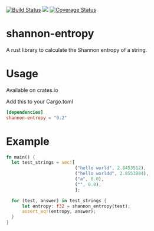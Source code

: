 [![Build Status](https://travis-ci.org/insanitybit/shannon-entropy.png)](https://travis-ci.org/insanitybit/shannon-entropy)
[![](https://meritbadge.herokuapp.com/gsbrs)](https://crates.io/crates/gsbrs)
[![Coverage Status](https://coveralls.io/repos/insanitybit/shannon-entropy/badge.svg?branch=master&service=github)](https://coveralls.io/github/insanitybit/shannon-entropy?branch=master)

# shannon-entropy
A rust library to calculate the Shannon entropy of a string.

# Usage
Available on crates.io

Add this to your Cargo.toml

```toml
[dependencies]
shannon-entropy = "0.2"
```

# Example

```rust
fn main() {
  let test_strings = vec![
                          ("hello world", 2.8453512),
                          ("hello worldd", 2.8553884),
                          ("a", 0.0),
                          ("", 0.0),
                          ];

  for (test, answer) in test_strings {
      let entropy: f32 = shannon_entropy(test);
      assert_eq!(entropy, answer);
  }  
}
```
